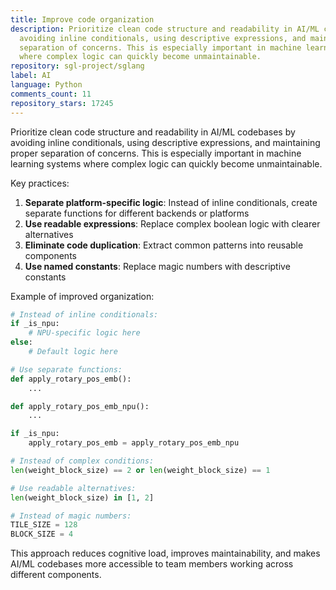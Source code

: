 ```yaml
---
title: Improve code organization
description: Prioritize clean code structure and readability in AI/ML codebases by
  avoiding inline conditionals, using descriptive expressions, and maintaining proper
  separation of concerns. This is especially important in machine learning systems
  where complex logic can quickly become unmaintainable.
repository: sgl-project/sglang
label: AI
language: Python
comments_count: 11
repository_stars: 17245
---
```


Prioritize clean code structure and readability in AI/ML codebases by avoiding inline conditionals, using descriptive expressions, and maintaining proper separation of concerns. This is especially important in machine learning systems where complex logic can quickly become unmaintainable.

Key practices:
1. **Separate platform-specific logic**: Instead of inline conditionals, create separate functions for different backends or platforms
2. **Use readable expressions**: Replace complex boolean logic with clearer alternatives
3. **Eliminate code duplication**: Extract common patterns into reusable components
4. **Use named constants**: Replace magic numbers with descriptive constants

Example of improved organization:
```python
# Instead of inline conditionals:
if _is_npu:
    # NPU-specific logic here
else:
    # Default logic here

# Use separate functions:
def apply_rotary_pos_emb():
    ...

def apply_rotary_pos_emb_npu():
    ...

if _is_npu:
    apply_rotary_pos_emb = apply_rotary_pos_emb_npu

# Instead of complex conditions:
len(weight_block_size) == 2 or len(weight_block_size) == 1

# Use readable alternatives:
len(weight_block_size) in [1, 2]

# Instead of magic numbers:
TILE_SIZE = 128
BLOCK_SIZE = 4
```

This approach reduces cognitive load, improves maintainability, and makes AI/ML codebases more accessible to team members working across different components.